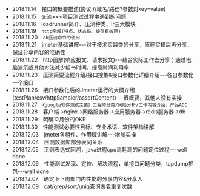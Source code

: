 
+ 2018.11.14&emsp;接口的概要描述(协议://域名/路径?参数对key=value)
+ 2018.11.15&emsp;交流×××项目测试过程中遇到的问题
+ 2018.11.16&emsp;loadrunner简介、压测种类、lr三大模块
+ 2018.11.19&emsp;`http图解(特点、状态码、缓存有效期)`
+ 2018.11.20&emsp;`ab压测命令的使用`
+ 2018.11.21&emsp;jmeter基础讲解---对于技术实践类的分享，应在实操后再分享，保证分享内容的准确性
+ 2018.11.22&emsp;http图解(响应报文、请求报文)---结合实际工作去分享；通过电脑演示或其他方法减少板书时间，提高时间利用率
+ 2018.11.23&emsp;压测简要流程介绍/接口搜集&接口参数化详细介绍---各自参数化一个接口
+ 2018.11.26&emsp;接口参数化后的Jmeter运行的大概介绍(testPlan/csv/httpSampler/assertContent)---很概要，其他人没有实操
+ 2018.11.27&emsp;`《google软件测试之道》工程师分类/风险分析/工作内容介绍，产品ACC`
+ 2018.11.28&emsp;客户端->nginx->网络服务器->应用服务器->redis服务器->db
+ 2018.11.29&emsp;明确12月份的OKR
+ 2018.11.30&emsp;性能测试必要性目标、专业术语、软件架构讲解
+ 2018.12.03&emsp;jmeter各组件、作用域讲解---增加实操
+ 2018.12.04&emsp;压测数据库部分表间关系
+ 2018.12.05&emsp;正则表达式回溯，java进程cpu消耗高的问题定位过程---well done
+ 2018.12.06&emsp;性能测试发现、定位、解决流程，单接口问题分类，tcpdump抓包---well done
+ 2018.12.07&emsp;确定下下周部门内性能的分享内容&分享人
+ 2018.12.09&emsp;cat/grep/sort/uniq查询表名重复次数
